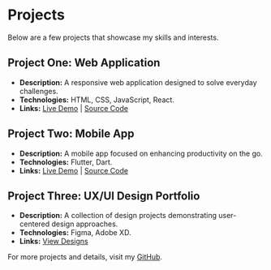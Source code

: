 # Projects

Below are a few projects that showcase my skills and interests.

## Project One: Web Application

- **Description:** A responsive web application designed to solve everyday challenges.
- **Technologies:** HTML, CSS, JavaScript, React.
- **Links:** [Live Demo](#) | [Source Code](#)

## Project Two: Mobile App

- **Description:** A mobile app focused on enhancing productivity on the go.
- **Technologies:** Flutter, Dart.
- **Links:** [Live Demo](#) | [Source Code](#)

## Project Three: UX/UI Design Portfolio

- **Description:** A collection of design projects demonstrating user-centered design approaches.
- **Technologies:** Figma, Adobe XD.
- **Links:** [View Designs](#)

For more projects and details, visit my [GitHub](https://github.com/yourusername).
